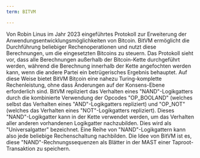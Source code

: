 ```yaml
---
term: BITVM

---
```

Von Robin Linus im Jahr 2023 eingeführtes Protokoll zur Erweiterung der Anwendungsentwicklungsmöglichkeiten von Bitcoin. BitVM ermöglicht die Durchführung beliebiger Rechenoperationen und nutzt diese Berechnungen, um die eingesetzten Bitcoins zu steuern. Das Protokoll sieht vor, dass alle Berechnungen außerhalb der Bitcoin-Kette durchgeführt werden, während die Berechnung innerhalb der Kette angefochten werden kann, wenn die andere Partei ein betrügerisches Ergebnis behauptet. Auf diese Weise bietet BitVM Bitcoin eine nahezu Turing-komplette Rechenleistung, ohne dass Änderungen auf der Konsens-Ebene erforderlich sind. BitVM repliziert das Verhalten eines "NAND"-Logikgatters durch die kombinierte Verwendung der Opcodes "OP_BOOLAND" (welches selbst das Verhalten eines "AND"-Logikgatters repliziert) und "OP_NOT" (welches das Verhalten eines "NOT"-Logikgatters repliziert). Dieses "NAND"-Logikgatter kann in der Kette verwendet werden, um das Verhalten aller anderen vorhandenen Logikgatter nachzubilden. Dies wird als "Universalgatter" bezeichnet. Eine Reihe von "NAND"-Logikgattern kann also jede beliebige Rechenschaltung nachbilden. Die Idee von BitVM ist es, diese "NAND"-Rechnungssequenzen als Blätter in der MAST einer Taproot-Transaktion zu speichern.